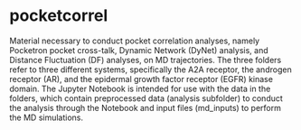 # pocketcorrel
Material necessary to conduct pocket correlation analyses, namely Pocketron pocket cross-talk, Dynamic Network (DyNet) analysis, and Distance Fluctuation (DF) analyses, on MD trajectories. 
The three folders refer to three different systems, specifically the A2A receptor, the androgen receptor (AR), and the epidermal growth factor receptor (EGFR) kinase domain.
The Jupyter Notebook is intended for use with the data in the folders, which contain preprocessed data (analysis subfolder) to conduct the analysis through the Notebook and input files (md_inputs) to perform the MD simulations.
